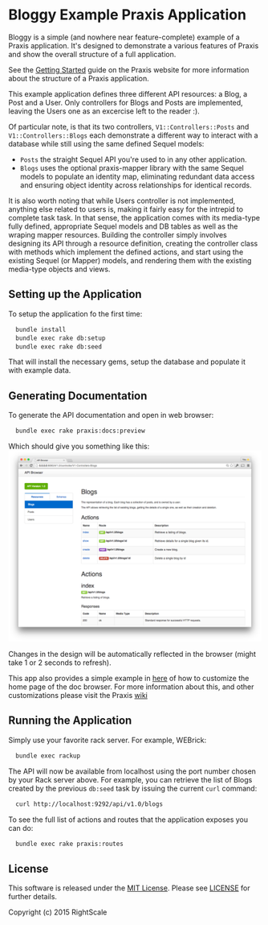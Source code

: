 # Bloggy Example Praxis Application

Bloggy is a simple (and nowhere near feature-complete) example of a Praxis application. It's designed to demonstrate a various features of Praxis and show the overall structure of a full application.

See the [Getting Started](http://praxis-framework.io/getting-started/) guide on the Praxis website for more information about the structure of a Praxis application.

This example application defines three different API resources: a Blog, a Post and a User. Only controllers for Blogs and Posts are implemented, leaving the Users one as an excercise left to the reader :).

Of particular note, is that its two controllers, `V1::Controllers::Posts` and `V1::Controllers::Blogs` each demonstrate a different way to interact with a database while still using the same defined Sequel models:
  * `Posts` the straight Sequel API you're used to in any other application.
  * `Blogs` uses the optional praxis-mapper library with the same Sequel models to populate an identity map, eliminating redundant data access and ensuring object identity across relationships for identical records.

It is also worth noting that while Users controller is not implemented, anything else related to users is, making it fairly easy for the intrepid to complete task task. In that sense, the application comes with its media-type fully defined, appropriate Sequel models and DB tables as well as the wraping mapper resources. Building the controller simply involves designing its API through a resource definition, creating the controller class with methods which implement the defined actions, and start using the existing Sequel (or Mapper) models, and rendering them with the existing media-type objects and views.

## Setting up the Application

To setup the application fo the first time:
```sh
  bundle install
  bundle exec rake db:setup
  bundle exec rake db:seed
```

That will install the necessary gems, setup the database and populate it with example data.

## Generating Documentation

To generate the API documentation and open in web browser:
```sh
  bundle exec rake praxis:docs:preview
```

Which should give you something like this:
![example doc browser](doc_browser.png)

Changes in the design will be automatically reflected in the browser (might take 1 or 2 seconds to refresh).

This app also provides a simple example in [here](docs/views/home.html) of how to customize the home page of the doc browser. For more information about this, and other customizations please visit the Praxis [wiki](https://github.com/rightscale/praxis/wiki/Doc-Browser-Customisation-Recipes)

## Running the Application

Simply use your favorite rack server. For example, WEBrick:
```sh
  bundle exec rackup
```

The API will now be available from localhost using the port number chosen by your Rack server above. For example, you can retrieve the list of Blogs created by the previous `db:seed` task by issuing the current `curl` command:
```sh
  curl http://localhost:9292/api/v1.0/blogs
```

To see the full list of actions and routes that the application exposes you can do:
```sh
  bundle exec rake praxis:routes
```

## License

This software is released under the [MIT License](http://www.opensource.org/licenses/MIT). Please see  [LICENSE](LICENSE) for further details.

Copyright (c) 2015 RightScale
